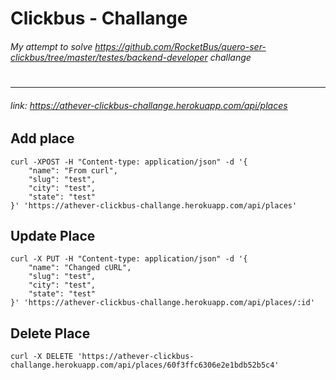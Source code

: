 # Clickbus - Challange

###### My attempt to solve https://github.com/RocketBus/quero-ser-clickbus/tree/master/testes/backend-developer challange
#
#
----
###### link: https://athever-clickbus-challange.herokuapp.com/api/places
## Add place
```
curl -XPOST -H "Content-type: application/json" -d '{
    "name": "From curl",
    "slug": "test",
    "city": "test",
    "state": "test"
}' 'https://athever-clickbus-challange.herokuapp.com/api/places'
```
## Update Place
```
curl -X PUT -H "Content-type: application/json" -d '{
    "name": "Changed cURL",
    "slug": "test",
    "city": "test",
    "state": "test"
}' 'https://athever-clickbus-challange.herokuapp.com/api/places/:id'
```
## Delete Place
```
curl -X DELETE 'https://athever-clickbus-challange.herokuapp.com/api/places/60f3ffc6306e2e1bdb52b5c4'
```